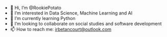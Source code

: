 - 👋 Hi, I’m @RookiePotato
- 👀 I’m interested in Data Science, Machine Learning and AI
- 🌱 I’m currently learning Python
- 💞️ I’m looking to collaborate on social studies and software development
- 📫 How to reach me: irbetancourt@outlook.com

<!---
RookiePotato/RookiePotato is a ✨ special ✨ repository because its `README.md` (this file) appears on your GitHub profile.
You can click the Preview link to take a look at your changes.
--->
